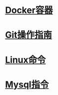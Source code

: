 # [Docker容器](/hou-duan/xiang-guan-ji-zhu/dockerxue-xi-bi-ji.md)

# [Git操作指南](/hou-duan/xiang-guan-ji-zhu/gitcao-zuo-zhi-nan.md)

# [Linux命令](/hou-duan/xiang-guan-ji-zhu/linuxming-ling.md)

# [Mysql指令](/hou-duan/xiang-guan-ji-zhu/mysqlzhi-ling.md)

# 



